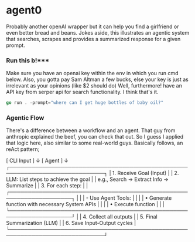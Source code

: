 # agent0

Probably another openAI wrapper but it can help you find a girlfriend or even better bread and beans. Jokes aside, this illustrates an agentic system that searches, scrapes and provides a summarized response for a given prompt.

### Run this b!***

Make sure you have an openai key within the env in which you run cmd below.
Also, you gotta pay Sam Altman a few bucks, else your key is just as irrelevant as your opinions (like $2 should do)
Well, furthermore! have an API key from serper api for search functionality. I think that's it.
```go
go run . -prompt="where can I get huge bottles of baby oil?"
```

### Agentic Flow

There's a difference between a workflow and an agent. That guy from anthropic explained the beef, you can check that out. So I guess I applied that logic here, also similar to some real-world guys. Basically follows, an reAct pattern;

[ CLI Input ] 
      ↓
[ Agent ]
      ↓
┌────────────────────────────────────────────────────────────────────────────┐
| 1. Receive Goal (Input)                                                    |
| 2. LLM: List steps to achieve the goal                                     |
|    e.g., Search → Extract Info → Summarize                                 |
| 3. For each step:                                                          |
|    ┌───────────────────────────────────────────────────────────────────┐  |
|    | - Use Agent Tools:                                                 |  |
|    |    • Generate function with necessary System APIs                 |  |
|    |    • Execute function                                              |  |
|    └───────────────────────────────────────────────────────────────────┘  |
| 4. Collect all outputs                                                    |
| 5. Final Summarization (LLM)                                               |
| 6. Save Input-Output cycles                                                |
└────────────────────────────────────────────────────────────────────────────┘